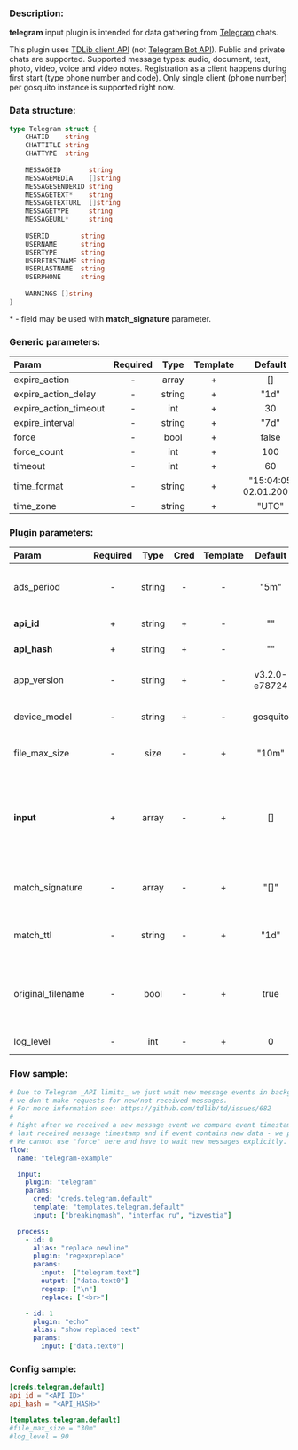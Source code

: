 ### Description:

**telegram** input plugin is intended for data gathering from [Telegram](https://telegram.org/) chats.    
  
This plugin uses [TDLib client API](https://core.telegram.org/tdlib) (not [Telegram Bot API](https://core.telegram.org/bots/api)). Public and private chats are supported. Supported message types: audio, document, text, photo, video, voice and video notes. Registration as a client happens during first start (type phone number and code). Only single client (phone number) per gosquito instance is supported right now.

### Data structure:

```go
type Telegram struct {
    CHATID    string
    CHATTITLE string
    CHATTYPE  string
    
    MESSAGEID       string
    MESSAGEMEDIA    []string
    MESSAGESENDERID string
    MESSAGETEXT*    string
    MESSAGETEXTURL  []string
    MESSAGETYPE     string
    MESSAGEURL*     string
    
    USERID        string
    USERNAME      string
    USERTYPE      string
    USERFIRSTNAME string
    USERLASTNAME  string
    USERPHONE     string
	
	WARNINGS []string
}
```

&ast; - field may be used with **match_signature** parameter.

### Generic parameters:

| Param                 | Required |  Type  | Template |        Default        |
|:----------------------|:--------:|:------:|:--------:|:---------------------:|
| expire_action         |    -     | array  |    +     |          []           |
| expire_action_delay   |    -     | string |    +     |         "1d"          |
| expire_action_timeout |    -     |  int   |    +     |          30           |
| expire_interval       |    -     | string |    +     |         "7d"          |
| force                 |    -     |  bool  |    +     |         false         |
| force_count           |    -     |  int   |    +     |          100          |
| timeout               |    -     |  int   |    +     |          60           |
| time_format           |    -     | string |    +     | "15:04:05 02.01.2006" |
| time_zone             |    -     | string |    +     |         "UTC"         |


### Plugin parameters:

| Param             | Required |  Type  | Cred | Template |    Default    |      Example       | Description                                                                                                |
|:------------------|:--------:|:------:|:----:|:--------:|:-------------:|:------------------:|:-----------------------------------------------------------------------------------------------------------|
| ads_period        |    -     | string |  -   |    -     |     "5m"      |        "1h"        | [Sponsored messages](https://core.telegram.org/api/sponsored-messages) receiving interval.                 |
| **api_id**        |    +     | string |  +   |    -     |      ""       |         ""         | [Telegram Apps](https://core.telegram.org/api/obtaining_api_id)                                            |
| **api_hash**      |    +     | string |  +   |    -     |      ""       |         ""         | [Telegram Apps](https://core.telegram.org/api/obtaining_api_id)                                            |
| app_version       |    -     | string |  +   |    -     | v3.2.0-e78724 |      "0.0.1"       | Custom application version.                                                                                |
| device_model      |    -     | string |  +   |    -     |   gosquito    |  "Redmi Note 42"   | Custom device model.                                                                                       |
| file_max_size     |    -     |  size  |  -   |    +     |     "10m"     |        "1g"        | Maximum file size for download.                                                                            |
| **input**         |    +     | array  |  -   |    +     |      []       |  ["breakingmash"]  | List of Telegram chats ("t.me/+" pattern is considered as a private chat).                                 |
| match_signature   |    -     | array  |  -   |    +     |     "[]"      | ["source", "time"] | Match new messages by signature.                                                                           |
| match_ttl         |    -     | string |  -   |    +     |     "1d"      |       "24h"        | TTL (Time To Live) for matched signatures.                                                                 |
| original_filename |    -     |  bool  |  -   |    +     |     true      |       false        | Use original file names with random generated suffix.                                                      |
| log_level         |    -     |  int   |  -   |    +     |       0       |         90         | [TDLib Log Level](https://core.telegram.org/tdlib/docs/classtd_1_1td__api_1_1set_log_verbosity_level.html) |


### Flow sample:

```yaml
# Due to Telegram _API limits_ we just wait new message events in background,
# we don't make requests for new/not received messages.
# For more information see: https://github.com/tdlib/td/issues/682
#
# Right after we received a new message event we compare event timestamp with
# last received message timestamp and if event contains new data - we process new data.
# We cannot use "force" here and have to wait new messages explicitly.
flow:
  name: "telegram-example"

  input:
    plugin: "telegram"
    params:
      cred: "creds.telegram.default"
      template: "templates.telegram.default"
      input: ["breakingmash", "interfax_ru", "izvestia"]

  process:
    - id: 0
      alias: "replace newline"
      plugin: "regexpreplace"
      params:
        input:  ["telegram.text"]
        output: ["data.text0"]
        regexp: ["\n"]
        replace: ["<br>"]

    - id: 1
      plugin: "echo"
      alias: "show replaced text"
      params:
        input: ["data.text0"]

```


### Config sample:

```toml
[creds.telegram.default]
api_id = "<API_ID>"
api_hash = "<API_HASH>"

[templates.telegram.default]
#file_max_size = "30m"
#log_level = 90
```



